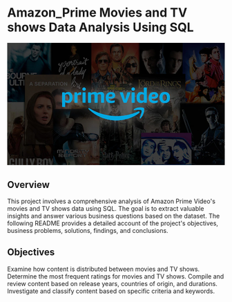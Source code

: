 # Amazon_Prime Movies and TV shows Data Analysis Using SQL
![Prime Logo](https://github.com/MyDataAnaAnalysis/prime_sql_project/blob/main/prime_img)

## Overview
This project involves a comprehensive analysis of Amazon Prime Video's movies and TV shows data using SQL. The goal is to extract valuable insights and answer various business questions based on the dataset. The following README provides a detailed account of the project's objectives, business problems, solutions, findings, and conclusions.

## Objectives
 Examine how content is distributed between movies and TV shows.
 Determine the most frequent ratings for movies and TV shows.
 Compile and review content based on release years, countries of origin, and durations.
 Investigate and classify content based on specific criteria and keywords.



